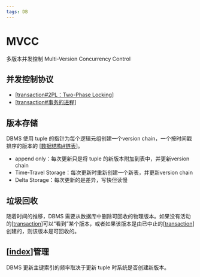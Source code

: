 ```yaml
---
tags: DB
---
```

# MVCC

多版本并发控制 Multi-Version Concurrency Control

## 并发控制协议

- [[transaction#2PL：Two-Phase Locking]]
- [[transaction#事务的进程]]

## 版本存储

DBMS 使用 tuple 的指针为每个逻辑元组创建一个version chain，一个按时间戳排序的版本的 [[数据结构#链表]]。

- append only：每次更新只是将 tuple 的新版本附加到表中，并更新version chain
- Time-Travel Storage：每次更新时重新创建一个新表，并更新version chain
- Delta Storage：每次更新的是差异，写快但读慢

## 垃圾回收

随着时间的推移，DBMS 需要从数据库中删除可回收的物理版本。如果没有活动的[[transaction]]可以“看到”某个版本，或者如果该版本是由已中止的[[transaction]]创建的，则该版本是可回收的。

## [[index]]管理

DBMS 更新主键索引的频率取决于更新 tuple 时系统是否创建新版本。

[//begin]: # "Autogenerated link references for markdown compatibility"
[transaction#2PL：Two-Phase Locking]: transaction.md "transaction"
[transaction#事务的进程]: transaction.md "transaction"
[数据结构#链表]: ../algorithm/数据结构.md "数据结构"
[transaction]: transaction.md "transaction"
[transaction]: transaction.md "transaction"
[index]: index.md "索引"
[//end]: # "Autogenerated link references"

